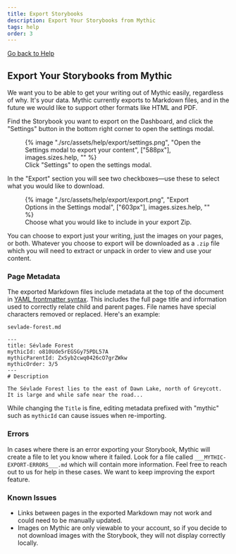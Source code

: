 ```yaml
---
title: Export Storybooks
description: Export Your Storybooks from Mythic
tags: help
order: 3
---
```


[Go back to Help](/help)

## Export Your Storybooks from Mythic

We want you to be able to get your writing out of Mythic easily, regardless of why. It's your data. Mythic currently exports to Markdown files, and in the future we would like to support other formats like HTML and PDF.

Find the Storybook you want to export on the Dashboard, and click the "Settings" button in the bottom right corner to open the settings modal.

<figure>
    {% image "./src/assets/help/export/settings.png", "Open the Settings modal to export your content", ["588px"], images.sizes.help, "" %}
    <figcaption>Click "Settings" to open the settings modal.</figcaption>
</figure>

In the "Export" section you will see two checkboxes—use these to select what you would like to download.

<figure>
     {% image "./src/assets/help/export/export.png", "Export Options in the Settings modal", ["603px"], images.sizes.help, "" %}
    <figcaption>Choose what you would like to include in your export Zip.</figcaption>
</figure>

You can choose to export just your writing, just the images on your pages, or both. Whatever you choose to export will be downloaded as a `.zip` file which you will need to extract or unpack in order to view and use your content.

### Page Metadata

The exported Markdown files include metadata at the top of the document in [YAML frontmatter syntax](https://pandoc.org/MANUAL.html#extension-yaml_metadata_block). This includes the full page title and information used to correctly relate child and parent pages.  File names have special characters removed or replaced. Here's an example:

`sevlade-forest.md`
```
---
title: Sévlade Forest
mythicId: o810Ude5rEGSGy75PDL57A
mythicParentId: ZxSyb2cwq0426cO7grZWkw
mythicOrder: 3/5
---
# Description

The Sévlade Forest lies to the east of Dawn Lake, north of Greycott. It is large and while safe near the road...
```

While changing the `Title` is fine, editing metadata prefixed with "mythic" such as `mythicId` can cause issues when re-importing.

### Errors

In cases where there is an error exporting your Storybook, Mythic will create a file to let you know where it failed. Look for a file called `___MYTHIC-EXPORT-ERRORS___.md` which will contain more information. Feel free to reach out to us for help in these cases. We want to keep improving the export feature.

### Known Issues

- Links between pages in the exported Markdown may not work and could need to be manually updated.
- Images on Mythic are only viewable to your account, so if you decide to not download images with the Storybook, they will not display correctly locally.
